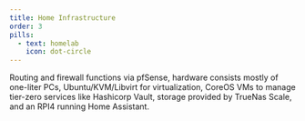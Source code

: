 ```yaml
---
title: Home Infrastructure
order: 3
pills:
  - text: homelab
    icon: dot-circle
---
```

Routing and firewall functions via pfSense, hardware consists mostly of one-liter PCs, Ubuntu/KVM/Libvirt for virtualization, CoreOS VMs to manage tier-zero services like Hashicorp Vault, storage provided by TrueNas Scale, and an RPI4 running Home Assistant.
